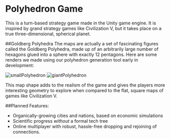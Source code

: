 # Polyhedron Game
This is a turn-based strategy game made in the Unity game engine. It is inspired by grand strategy games like Civilization V, but it takes place on a true three-dimensional, spherical planet.

##Goldberg Polyhedra
The maps are actually a set of fascinating figures called the Goldberg Polyhedra, made up of an arbitrarily large number of hexagons glued into a sphere with exactly 12 pentagons. Here are some renders we made using our polyhedron generation tool early in development:

![smallPolyhedron](https://github.com/user-attachments/assets/c4cf98c8-ee81-4a32-9b04-a779e6164b2f)
![giantPolyhedron](https://github.com/user-attachments/assets/5841c635-f1ac-4bab-80ab-f38016a756e8)

This map shape adds to the realism of the game and gives the players more interesting geometry to explore when compared to the flat, square maps of games like Civilization V.

##Planned Features:
* Organically-growing cities and nations, based on economic simulations
* Scientific progress _without_ a formal tech tree
* Online multiplayer with robust, hassle-free dropping and rejoining of connections.

